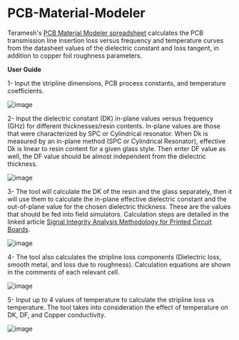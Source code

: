 # PCB-Material-Modeler
Teramesh's [PCB Material Modeler spreadsheet](https://github.com/Teramesh/PCB-Material-Modeler/blob/main/PCB_Material_Modeler.xlsx) calculates the PCB transmission line insertion loss versus frequency and temperature curves from the datasheet values of the dielectric constant and loss tangent, in addition to copper foil roughness parameters.

**User Guide**

1- Input the stripline dimensions, PCB process constants, and temperature coefficients.

![image](https://github.com/user-attachments/assets/88ebbb7f-f7b8-4cb0-b2f4-07aa9bbcc074)

2- Input the dielectric constant (DK) in-plane values versus frequency (GHz) for different thicknesses/resin contents. In-plane values are those that were characterized by SPC or Cylindrical resonator. When Dk is measured by an in-plane method (SPC or Cylindrical Resonator), effective Dk is linear to resin content for a given glass style. Then enter DF value as well, the DF value should be almost independent from the dielectric thickness.	

![image](https://github.com/user-attachments/assets/a4ff7e3b-5cc5-4ef5-b7b7-f624a6e8245b)

3- The tool will calculate the DK of the resin and the glass separately, then it will use them to calculate the in-plane effective dielectric constant and the out-of-plane value for the chosen dielectric thickness. These are the values that should be fed into field simulators. Calculation steps are detailed in the linked article [Signal Integrity Analysis Methodology for Printed Circuit Boards](https://www.teramesh.tech/Resources/Knowledge-Base/Signal-Integrity-Analysis-Methodology-for-Printed-Circuit-Boards).

![image](https://github.com/user-attachments/assets/84787e3b-f191-4004-af9a-e67df1a4f00a)

4- The tool also calculates the stripline loss components (Dielectric loss, smooth metal, and loss due to roughness). Calculation equations are shown in the comments of each relevant cell.
    
![image](https://github.com/user-attachments/assets/37f45365-1161-4593-8bf9-89a0078f30f1)

5- Input up to 4 values of temperature to calculate the stripline loss vs temperature.
The tool takes into consideration the effect of temperature on DK, DF, and Copper conductivity.

![image](https://github.com/user-attachments/assets/f0e86406-c4d5-44c8-933e-87857968d76c)

